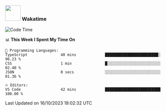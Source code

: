 ### <img src="https://media.giphy.com/media/VgCDAzcKvsR6OM0uWg/giphy.gif" width="50"> Wakatime

  <!--START_SECTION:waka-->
![Code Time](http://img.shields.io/badge/Code%20Time-1%2C451%20hrs%2048%20mins-blue)

📊 **This Week I Spent My Time On** 

```text
💬 Programming Languages: 
TypeScript               40 mins             ████████████████████████░   96.23 % 
CSS                      1 min               █░░░░░░░░░░░░░░░░░░░░░░░░   02.40 % 
JSON                     0 secs              ░░░░░░░░░░░░░░░░░░░░░░░░░   01.36 % 

🔥 Editors: 
VS Code                  42 mins             █████████████████████████   100.00 % 
```


 Last Updated on 16/10/2023 18:02:32 UTC
<!--END_SECTION:waka-->
